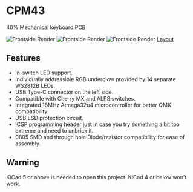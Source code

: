 # CPM43
40% Mechanical keyboard PCB

![Frontside Render](https://raw.githubusercontent.com/Gtrx0/cpm43/master/Renders/Render_Unpopulated_Front.png)
![Frontside Render](https://raw.githubusercontent.com/Gtrx0/cpm43/master/Renders/Render_tilted_populated_front.png)
![Frontside Render](https://raw.githubusercontent.com/Gtrx0/cpm43/master/Renders/Render_Populated_Back.png)
[Layout](http://www.keyboard-layout-editor.com/#/gists/e3d0a9a1f7fb6537a82bb3f0c82ddf35)

## Features
* In-switch LED support.
* Individually addressible RGB underglow provided by 14 separate WS2812B LEDs.
* USB Type-C connector on the left side.
* Compatible with Cherry MX and ALPS switches. 
* Integrated 16MHz Atmega32u4 microcontroller for better QMK compatibility.
* USB ESD protection circuit.
* ICSP programming header just in case you try something a bit too extreme and need to unbrick it.
* 0805 SMD and through hole Diode/resistor compatibility for ease of assembly.

## Warning
KiCad 5 or above is needed to open this project. KiCad 4 or below won't work.
